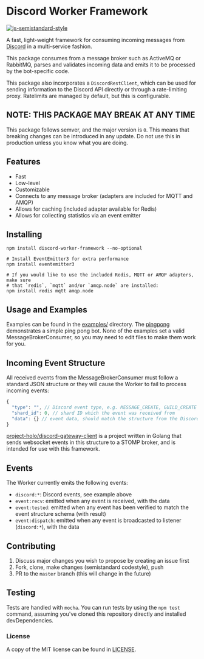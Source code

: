 # Discord Worker Framework
[![js-semistandard-style](https://img.shields.io/badge/code%20style-semistandard-brightgreen.svg?style=flat-square)](https://github.com/Flet/semistandard)

A fast, light-weight framework for consuming incoming messages from
[Discord](https://discordapp.com "Discord Landing") in a multi-service fashion.

This package consumes from a message broker such as ActiveMQ or RabbitMQ, parses
and validates incoming data and emits it to be processed by the bot-specific
code.

This package also incorporates a `DiscordRestClient`, which can be used for
sending information to the Discord API directly or through a rate-limiting
proxy. Ratelimits are managed by default, but this is configurable.

## NOTE: THIS PACKAGE MAY BREAK AT ANY TIME

This package follows semver, and the major version is `0`. This means that
breaking changes can be introduced in any update. Do not use this in production
unless you know what you are doing.

## Features

- Fast
- Low-level
- Customizable
- Connects to any message broker (adapters are included for MQTT and AMQP)
- Allows for caching (included adapter available for Redis)
- Allows for collecting statistics via an event emitter

## Installing

```
npm install discord-worker-framework --no-optional

# Install EventEmitter3 for extra performance
npm install eventemitter3

# If you would like to use the included Redis, MQTT or AMQP adapters, make sure
# that `redis`, `mqtt` and/or `amqp.node` are installed:
npm install redis mqtt amqp.node
```

## Usage and Examples

Examples can be found in the [examples/](examples/) directory. The
[pingpong](examples/pingpong.js) demonstrates a simple ping pong bot. None of
the examples set a valid MessageBrokerConsumer, so you may need to edit files to
make them work for you.

## Incoming Event Structure

All received events from the MessageBrokerConsumer must follow a standard JSON
structure or they will cause the Worker to fail to process incoming events:

```js
{
  "type": "", // Discord event type, e.g. MESSAGE_CREATE, GUILD_CREATE
  "shard_id": 0, // shard ID which the event was received from
  "data": {} // event data, should match the structure from the Discord gateway
}
```

[project-holo/discord-gateway-client](https://github.com/project-holo/discord-gateway-client)
is a project written in Golang that sends websocket events in this structure to
a STOMP broker, and is intended for use with this framework.

## Events

The Worker currently emits the following events:

- `discord:*`: Discord events, see example above
- `event:recv`: emitted when any event is received, with the data
- `event:tested`: emitted when any event has been verified to match the event
  structure schema (with result)
- `event:dispatch`: emitted when any event is broadcasted to listener
  (`discord:*`), with the data

## Contributing

1. Discuss major changes you wish to propose by creating an issue first
2. Fork, clone, make changes (semistandard codestyle), push
3. PR to the `master` branch (this will change in the future)

## Testing

Tests are handled with `mocha`. You can run tests by using the `npm test`
command, assuming you've cloned this repository directly and installed
devDependencies.

### License

A copy of the MIT license can be found in [LICENSE](LICENSE).
